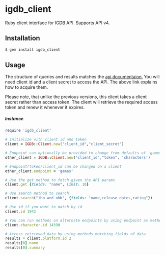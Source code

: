 # igdb_client
Ruby client interface for IGDB API. Supports API v4.

## Installation
```ruby
$ gem install igdb_client
```

## Usage
The structure of queries and results matches the [api documentaion.](https://api-docs.igdb.com/)
You will need client id and a client secret to access the API. The above link explains how to 
acquire them. 

Please note, that unlike the previous versions, this client takes a client secret rather
than access token. The client will retrieve the required access token and renew it
whenever it expires.

##### Instance
```ruby
require 'igdb_client'

# initialize with client id and token
client = IGDB::Client.new("client_id","client_secret") 

# Endpoint can optionally be provided to change from defaults of 'games'
other_client = IGDB::Client.new("client_id","token", 'characters') 

# Endpoint/token/client_id can be changed on a client
other_client.endpoint = 'games'

# Use the get method to fetch given the API params
client.get {fields: "name", limit: 10}

# Use search method to search
client.search("ibb and obb", {fields: "name,release_dates,rating"})

# Use id if you want to match by id
client.id 1942

# You can run methods on alternate endpoints by using endpoint as method
client.character.id 14390

# Access retrieved data by using methods matching fields of data
results = client.platform.id 2
results[0].name
results[0].summary
```
